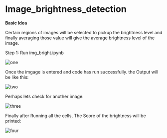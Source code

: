 # Image_brightness_detection

<b> Basic Idea </b>

Certain regions of images will be selected to pickup the brightness level and finally averaging those value will give the average brightness level of the image.

Step 1: Run img_bright.ipynb

![one](https://user-images.githubusercontent.com/50323219/66265957-31a3a200-e83c-11e9-8c74-27e0bbbdf8f3.JPG)

Once the imgage is entered and code has run successfully. the Output will be like this:

![two](https://user-images.githubusercontent.com/50323219/66266006-b989ac00-e83c-11e9-82f1-1a8799aa459d.JPG)

Perhaps lets check for another image:

![three](https://user-images.githubusercontent.com/50323219/66266019-dd4cf200-e83c-11e9-93d1-4dc0606a432d.JPG)


Finally after Running all the cells, The Score of the brightness will be printed:


![four](https://user-images.githubusercontent.com/50323219/66266035-040b2880-e83d-11e9-9696-b0fdc2eec718.JPG)

